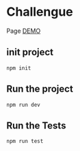 # Challengue

Page
[DEMO](https://indra-challengue-nova.netlify.app/)


## init project
```npm init```

## Run the project
```npm run dev```


## Run the Tests
```npm run test```
